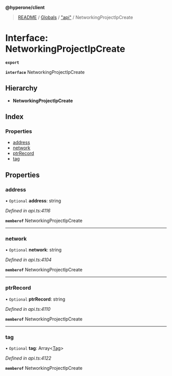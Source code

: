 **@hyperone/client**

> [README](../README.md) / [Globals](../globals.md) / ["api"](../modules/_api_.md) / NetworkingProjectIpCreate

# Interface: NetworkingProjectIpCreate

**`export`** 

**`interface`** NetworkingProjectIpCreate

## Hierarchy

* **NetworkingProjectIpCreate**

## Index

### Properties

* [address](_api_.networkingprojectipcreate.md#address)
* [network](_api_.networkingprojectipcreate.md#network)
* [ptrRecord](_api_.networkingprojectipcreate.md#ptrrecord)
* [tag](_api_.networkingprojectipcreate.md#tag)

## Properties

### address

• `Optional` **address**: string

*Defined in api.ts:4116*

**`memberof`** NetworkingProjectIpCreate

___

### network

• `Optional` **network**: string

*Defined in api.ts:4104*

**`memberof`** NetworkingProjectIpCreate

___

### ptrRecord

• `Optional` **ptrRecord**: string

*Defined in api.ts:4110*

**`memberof`** NetworkingProjectIpCreate

___

### tag

• `Optional` **tag**: Array\<[Tag](_api_.tag.md)>

*Defined in api.ts:4122*

**`memberof`** NetworkingProjectIpCreate
